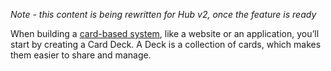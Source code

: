 _Note - this content is being rewritten for Hub v2, once the feature is ready_

When building a [card-based system](https://www.youtube.com/watch?v=EjJ7jgC1iuk&feature=youtu.be), like a website or an application, you’ll start by creating a Card Deck. A Deck is a collection of cards, which makes them easier to share and manage.
